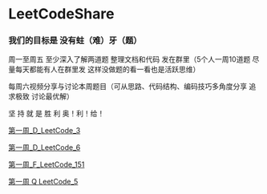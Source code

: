 # LeetCodeShare

### 我们的目标是  没有蛀（难）牙（题）

周一至周五 至少深入了解两道题  整理文档和代码   发在群里（5个人一周10道题 尽量每天都能有人在群里发  这样没做题的看一看也是活跃思维）

每周六视频分享与讨论本周题目（可从思路、代码结构、编码技巧多角度分享  追求极致 讨论最优解）

坚 持 就 是 胜 利
奥！利！给！

[第一周_D_LeetCode_3](./1.第一周/LeetCode_3.无重复字符的最长子串.md)

[第一周_D_LeetCode_6](./1.第一周/LeetCode_6.Z字形变换.md)

[第一周_F_LeetCode_151](./1.第一周/LeetCode_151.插入字符串里的单词.md)

[第一周 Q LeetCode_5](./1.第一周/LeetCode_5.最长回文子串.md)
